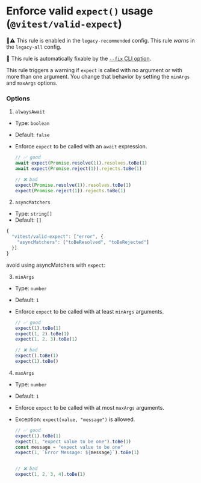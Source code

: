 # Enforce valid `expect()` usage (`@vitest/valid-expect`)

💼⚠️ This rule is enabled in the `legacy-recommended` config. This rule _warns_ in the `legacy-all` config.

🔧 This rule is automatically fixable by the [`--fix` CLI option](https://eslint.org/docs/latest/user-guide/command-line-interface#--fix).

<!-- end auto-generated rule header -->

This rule triggers a warning if `expect` is called with no argument or with more than one argument. You change that behavior by setting the `minArgs` and `maxArgs` options.

### Options

1. `alwaysAwait`

  - Type: `boolean`
  - Default: `false`

  - Enforce `expect` to be called with an `await` expression.

	```js
	// ✅ good
	await expect(Promise.resolve(1)).resolves.toBe(1)
	await expect(Promise.reject(1)).rejects.toBe(1)

	// ❌ bad
	expect(Promise.resolve(1)).resolves.toBe(1)
	expect(Promise.reject(1)).rejects.toBe(1)
	```


2. `asyncMatchers`

  - Type: `string[]`
  - Default: `[]`


  ```js
  {
	"vitest/valid-expect": ["error", {
	  "asyncMatchers": ["toBeResolved", "toBeRejected"]
	}]
  }
  ```

  avoid using asyncMatchers with `expect`:



3. `minArgs`

  - Type: `number`
  - Default: `1`

  - Enforce `expect` to be called with at least `minArgs` arguments.

	```js
	// ✅ good
	expect(1).toBe(1)
	expect(1, 2).toBe(1)
	expect(1, 2, 3).toBe(1)

	// ❌ bad
	expect().toBe(1)
	expect(1).toBe()
	```

4. `maxArgs`

  - Type: `number`
  - Default: `1`

  - Enforce `expect` to be called with at most `maxArgs` arguments.
  - Exception: `expect(value, "message")` is allowed.

	```js
	// ✅ good
	expect(1).toBe(1)
	expect(1, "expect value to be one").toBe(1)
    const message = "expect value to be one"
	expect(1, `Error Message: ${message}`).toBe(1)


	// ❌ bad
	expect(1, 2, 3, 4).toBe(1)
	```
